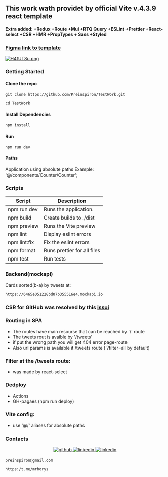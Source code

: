 ## This work wath providet by official Vite v.4.3.9 react template

#### Extra added: +Redux +Route +Mui +RTQ Query +ESLint +Prettier +React-select +CSR +HMR +PropTypes + Sass +Styled


### [Figma link to template](https://www.figma.com/file/zun1oP6NmS2Lmgbcj6e1IG/Test?node-id=0-1&t=fKfPK1hQF3isHhAC-0)

[![H4fUT8u.png](https://iili.io/H4fUT8u.png)](https://freeimage.host/ru)

### Getting Started

#### Clone the repo

```
git clone https://github.com/Preinspiron/TestWork.git
```

```
cd TestWork
```

#### Install Dependencies

```
npm install
```

#### Run

```
npm run dev
```

#### Paths

Application using absolute paths
Example: '@/components/Counter/Counter';



### Scripts

| Script        | Description                        |
| ------------- | ---------------------------------- |
| npm run dev   | Runs the application.              |
| npm build     | Create builds to ./dist            |
| npm preview   | Runs the Vite preview              |
| npm lint      | Display eslint errors              |
| npm lint:fix  | Fix the eslint errors              |
| npm format    | Runs prettier for all files        |
| npm test      | Run tests                          |


### Backend(mockapi)

 Cards sorted(b-a) by tweets at:
```
https://6465e051228bd07b355516e4.mockapi.io
```



### CSR for GitHub was resolved by this [issui](https://github.com/rafgraph/spa-github-pages)

### Routing in SPA
* The routes have main resourse that can be reached by '/' route
* The tweets rout is avaible by '/tweets'
* if  put the wrong path you will get 404 error page-route
* Also url params is available it /tweets route ( ?filter=all by default)
  
### Filter at the /tweets route:
* was made by react-select

### Dedploy 

- Actions
- GH-pagaes (npm run deploy)

### Vite config:
* use '@/' aliases for absolute paths
### Contacts
<div align="center">
<a href="https://github.com/Preinspiron" target="_blank">
<img src=https://img.shields.io/badge/github-%2324292e.svg?&style=for-the-badge&logo=github&logoColor=white alt=github style="margin-bottom: 5px;" />
</a>
<a href="https://www.linkedin.com/in/volodymyr-borysenko-7b86a683" target="_blank">
<img src=https://img.shields.io/badge/linkedin-%231E77B5.svg?&style=for-the-badge&logo=linkedin&logoColor=white alt=linkedin style="margin-bottom: 5px;" />
<a href="https://t.me/mrborys" target="_blank">
<img src=https://img.shields.io/badge/-telegram-blue?&style=for-the-badge&logo=instagram&logoColor=white alt=linkedin style="margin-bottom: 5px;" />
</a>
</div>

```
preinspiron@gmail.com
```

```
https:/t.me/mrborys
```
